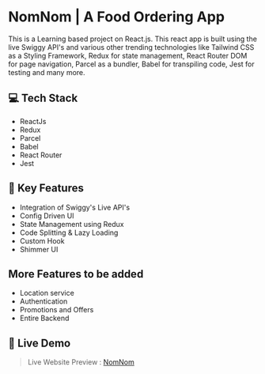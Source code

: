 # NomNom | A Food Ordering App
This is a Learning based project on React.js. This react app is built using the live Swiggy API's and various other trending technologies like Tailwind CSS as a Styling Framework, Redux for state management, React Router DOM for page navigation, Parcel as a bundler, Babel for transpiling code, Jest for testing and many more.

## 💻 Tech Stack
- ReactJs
- Redux
- Parcel
- Babel
- React Router
- Jest
  
## 🧿 Key Features
- Integration of Swiggy's Live API's
- Config Driven UI
- State Management using Redux
- Code Splitting & Lazy Loading
- Custom Hook
- Shimmer UI
## More Features to be added
- Location service
- Authentication
- Promotions and Offers
- Entire Backend

## 🚀 Live Demo
> Live Website Preview : [NomNom](https://nom-nom-five.vercel.app/)
